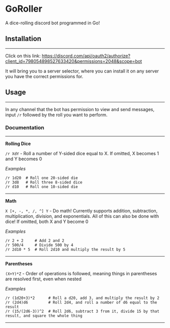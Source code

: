 # GoRoller
A dice-rolling discord bot programmed in Go!

## Installation
___

Click on this link: https://discord.com/api/oauth2/authorize?client_id=798054898527633420&permissions=2048&scope=bot

It will bring you to a server selector, where you can install it on any server you have the correct permissions for. 

## Usage
___

In any channel that the bot has permission to view and send messages, input `/r` followed by the roll you want to perform.

### Documentation
___

**Rolling Dice**

`/r XdY` - Roll a number of Y-sided dice equal to X. If omitted, X becomes 1 and Y becomes 0

*Examples*

	/r 1d20  # Roll one 20-sided die
	/r 3d8   # Roll three 8-sided dice
	/r d10   # Roll one 10-sided die
___
	
**Math**
	
`X [+, -, *, /, ^] Y` - Do math! Currently supports addition, subtraction, multiplication, division, and exponentials. All of this can also be done with dice! If omitted, both X and Y become 0

*Examples*

	/r 2 + 2     # Add 2 and 2
	/r 500/4     # Divide 500 by 4
	/r 2d10 * 5  # Roll 2d10 and multiply the result by 5
___

**Parentheses**
	
`(X+Y)*Z` - Order of operations is followed, meaning things in parentheses are resolved first, even when nested

*Examples*

	/r (1d20+3)*2      # Roll a d20, add 3, and multiply the result by 2
	/r (2d4)d6         # Roll 2d4, and roll a number of d6 equal to the result
	/r (15/(2d6-3))^2  # Roll 2d6, subtract 3 from it, divide 15 by that result, and square the whole thing
___